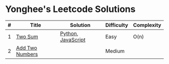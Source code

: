 # Yonghee's Leetcode Solutions

| # |                     Title                   |                                    Solution                                      | Difficulty | Complexity |
|---|---------------------------------------------|----------------------------------------------------------------------------------|------------|------------|
| 1 | [Two Sum](https://leetcode.com/problems/two-sum/) | [Python](https://github.com/Yonghee9106/leetcode-solutions/blob/main/Python/0001_Two_Sum.py), [JavaScript](https://github.com/Yonghee9106/leetcode-solutions/blob/main/JavaScript/0001_Two_Sum.js) | Easy | O(n) |
| 2 | [Add Two Numbers](https://leetcode.com/problems/add-two-numbers/) | | Medium | |
